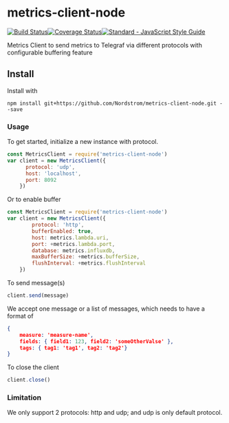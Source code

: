 # metrics-client-node
[![Build Status](https://travis-ci.org/Nordstrom/metrics-client-node.svg?branch=master)](https://travis-ci.org/Nordstrom/metrics-client-node)[![Coverage Status](https://coveralls.io/repos/github/Nordstrom/metrics-client-node/badge.svg)](https://coveralls.io/github/Nordstrom/metrics-client-node)[![Standard - JavaScript Style Guide](https://img.shields.io/badge/code%20style-standard-brightgreen.svg)](http://standardjs.com/)

Metrics Client to send metrics to Telegraf via different protocols with configurable buffering feature

## Install
Install with
```
npm install git+https://github.com/Nordstrom/metrics-client-node.git --save
```

### Usage
To get started, initialize a new instance with protocol.
```js
const MetricsClient = require('metrics-client-node')
var client = new MetricsClient({
      protocol: 'udp',
      host: 'localhost',
      port: 8092
    })
```
Or to enable buffer
```js
const MetricsClient = require('metrics-client-node')
var client = new MetricsClient({
        protocol: 'http',
        bufferEnabled: true,
        host: metrics.lambda.uri,
        port: +metrics.lambda.port,
        database: metrics.influxdb,
        maxBufferSize: +metrics.bufferSize,
        flushInterval: +metrics.flushInterval
    })
```

To send message(s)
```js
client.send(message)
```
We accept one message or a list of messages, which needs to have a format of 
```json
{
    measure: 'measure-name',
    fields: { field1: 123, field2: 'someOtherValse' },
    tags: { tag1: 'tag1', tag2: 'tag2'}
}
```

To close the client
```js
client.close()
```

### Limitation
We only support 2 protocols: http and udp; and udp is only default protocol.
